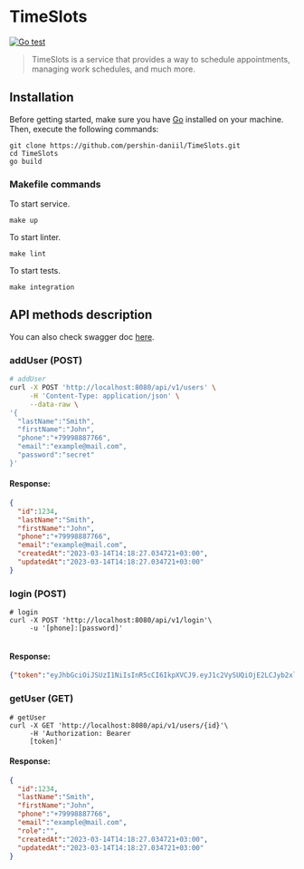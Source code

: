 # TimeSlots

[![Go test](https://github.com/pershin-daniil/TimeSlots/actions/workflows/go_test.yml/badge.svg)](https://github.com/pershin-daniil/TimeSlots/actions/workflows/go_test.yml)

>TimeSlots is a service that provides a way to schedule appointments, managing work schedules, and much more.

## Installation

Before getting started, make sure you have [Go](https://golang.org/) installed on your machine. Then, execute the following commands:

```shell
git clone https://github.com/pershin-daniil/TimeSlots.git
cd TimeSlots
go build
```

### Makefile commands

To start service.

```shell
make up
```

To start linter.

```shell
make lint
```

To start tests.

```shell
make integration
```

## API methods description

You can also check swagger doc [here](./docs/api.yaml).

### addUser (POST)

```zsh
# addUser
curl -X POST 'http://localhost:8080/api/v1/users' \
     -H 'Content-Type: application/json' \
     --data-raw \
'{
  "lastName":"Smith",
  "firstName":"John",
  "phone":"+79998887766",
  "email":"example@mail.com",
  "password":"secret"
}'
```

#### Response:

```json
{
  "id":1234,
  "lastName":"Smith",
  "firstName":"John",
  "phone":"+79998887766",
  "email":"example@mail.com",
  "createdAt":"2023-03-14T14:18:27.034721+03:00",
  "updatedAt":"2023-03-14T14:18:27.034721+03:00"
}
```

### login (POST)

```shell
# login
curl -X POST 'http://localhost:8080/api/v1/login'\
     -u '[phone]:[password]'
     
```

#### Response:

```json
{"token":"eyJhbGciOiJSUzI1NiIsInR5cCI6IkpXVCJ9.eyJ1c2VySUQiOjE2LCJyb2xlIjoiY2xpZW50In0.K-ErDVSjkMSPcsDwKAqzGyWMaIWqDtU9rIYQBNt9zNaLCTB4upJMI-kwyKwvWKzv51WoUfT3r5O5EJT4oHB-F0FHJmvkGxM_GTqGNSCHWWb4pRnY4YJJpwa6t9cTXPhkiXZ8D-IQZEzAsApkk7pmWVtOidLAWc-8upBny1HMaQa6jqDsT__HubGudJHWwT6pvYA4RZgCkkTFS_1kBIKwAHU_29fPF0fvX4E_4m5UsT7ESmdnEUAJaw7QCDS6YmECV9qm1d0R2b5IzTbWHHJNzzqBxWQ4dRu9sxbhH9fFw1zV9SzyVYTJnQ0BLtymdj-l-ZtvRWq8LFOr7j4jZRvbCVFexqlzEzgZFyNcX698S9mrX3lYczodRdqSwrAlS-i4ob_ms-U1szPjT-Y668l9wrRihU7kHpgqNpdvkWZ4b2pfZ-KhusCJCaF_5NMjTSLyOZqjI-LpXBqj-4DP_cjrdFtSkEOewjc7ECQG-RZXKCFBCsIv7AGxdVsp6A8L4rBn"}
```

### getUser (GET)

```shell
# getUser
curl -X GET 'http://localhost:8080/api/v1/users/{id}'\
     -H 'Authorization: Bearer
     [token]'
```

#### Response:

```json
{
  "id":1234,
  "lastName":"Smith",
  "firstName":"John",
  "phone":"+79998887766",
  "email":"example@mail.com",
  "role":"",
  "createdAt":"2023-03-14T14:18:27.034721+03:00",
  "updatedAt":"2023-03-14T14:18:27.034721+03:00"
}
```